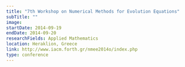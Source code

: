 ```yaml
---
title: "7th Workshop on Numerical Methods for Evolution Equations"
subTitle: ""
image:
startDate: 2014-09-19
endDate: 2014-09-20
researchFields: Applied Mathematics
location: Heraklion, Greece
link: http://www.iacm.forth.gr/nmee2014o/index.php
type: conference
---
```

